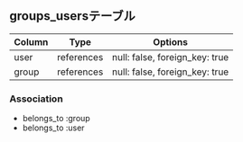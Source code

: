 ## groups_usersテーブル

| Column | Type        | Options                         |
| ------ | ----------- | ------------------------------- |
| user   | references  | null: false, foreign_key: true  |
| group  | references  | null: false, foreign_key: true  |

### Association
- belongs_to :group
- belongs_to :user